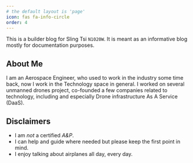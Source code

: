```yaml
---
# the default layout is 'page'
icon: fas fa-info-circle
order: 4
---
```


This is a builder blog for Sling Tsi `N1020W`. It is meant as an informative blog mostly for documentation purposes.

## About Me
I am an Aerospace Engineer, who used to work in the industry some time back, now I work in the Technology space in general. I worked on several unmanned drones project, co-founded a few companies related to technology, including and especially Drone infrastructure As A Service (DaaS).

## Disclaimers
* I am *not* a certified _A&P_.
* I can help and guide where needed but please keep the first point in mind.
* I enjoy talking about airplanes all day, every day.
